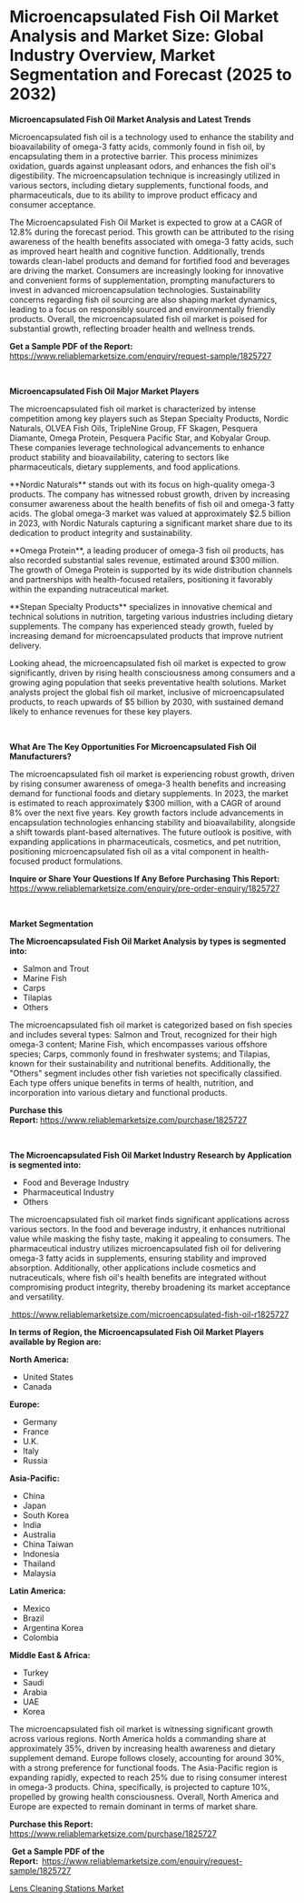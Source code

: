 <p><h1>Microencapsulated Fish Oil Market Analysis and Market Size: Global Industry Overview, Market Segmentation and Forecast (2025 to 2032)</h1></p><p><strong>Microencapsulated Fish Oil Market Analysis and Latest Trends</strong></p>
<p><p>Microencapsulated fish oil is a technology used to enhance the stability and bioavailability of omega-3 fatty acids, commonly found in fish oil, by encapsulating them in a protective barrier. This process minimizes oxidation, guards against unpleasant odors, and enhances the fish oil's digestibility. The microencapsulation technique is increasingly utilized in various sectors, including dietary supplements, functional foods, and pharmaceuticals, due to its ability to improve product efficacy and consumer acceptance.</p><p>The Microencapsulated Fish Oil Market is expected to grow at a CAGR of 12.8% during the forecast period. This growth can be attributed to the rising awareness of the health benefits associated with omega-3 fatty acids, such as improved heart health and cognitive function. Additionally, trends towards clean-label products and demand for fortified food and beverages are driving the market. Consumers are increasingly looking for innovative and convenient forms of supplementation, prompting manufacturers to invest in advanced microencapsulation technologies. Sustainability concerns regarding fish oil sourcing are also shaping market dynamics, leading to a focus on responsibly sourced and environmentally friendly products. Overall, the microencapsulated fish oil market is poised for substantial growth, reflecting broader health and wellness trends.</p></p>
<p><strong>Get a Sample PDF of the Report:&nbsp;</strong> <a href="https://www.reliablemarketsize.com/enquiry/request-sample/1825727?utm_campaign=2192&utm_medium=2&utm_source=Github&utm_content=ia&utm_term=07022025&utm_id=microencapsulated-fish-oil">https://www.reliablemarketsize.com/enquiry/request-sample/1825727</a></p>
<p>&nbsp;</p>
<p><strong>Microencapsulated Fish Oil Major Market Players</strong></p>
<p><p>The microencapsulated fish oil market is characterized by intense competition among key players such as Stepan Specialty Products, Nordic Naturals, OLVEA Fish Oils, TripleNine Group, FF Skagen, Pesquera Diamante, Omega Protein, Pesquera Pacific Star, and Kobyalar Group. These companies leverage technological advancements to enhance product stability and bioavailability, catering to sectors like pharmaceuticals, dietary supplements, and food applications. </p><p>**Nordic Naturals** stands out with its focus on high-quality omega-3 products. The company has witnessed robust growth, driven by increasing consumer awareness about the health benefits of fish oil and omega-3 fatty acids. The global omega-3 market was valued at approximately $2.5 billion in 2023, with Nordic Naturals capturing a significant market share due to its dedication to product integrity and sustainability. </p><p>**Omega Protein**, a leading producer of omega-3 fish oil products, has also recorded substantial sales revenue, estimated around $300 million. The growth of Omega Protein is supported by its wide distribution channels and partnerships with health-focused retailers, positioning it favorably within the expanding nutraceutical market. </p><p>**Stepan Specialty Products** specializes in innovative chemical and technical solutions in nutrition, targeting various industries including dietary supplements. The company has experienced steady growth, fueled by increasing demand for microencapsulated products that improve nutrient delivery. </p><p>Looking ahead, the microencapsulated fish oil market is expected to grow significantly, driven by rising health consciousness among consumers and a growing aging population that seeks preventative health solutions. Market analysts project the global fish oil market, inclusive of microencapsulated products, to reach upwards of $5 billion by 2030, with sustained demand likely to enhance revenues for these key players.</p></p>
<p>&nbsp;</p>
<p><strong>What Are The Key Opportunities For Microencapsulated Fish Oil Manufacturers?</strong></p>
<p><p>The microencapsulated fish oil market is experiencing robust growth, driven by rising consumer awareness of omega-3 health benefits and increasing demand for functional foods and dietary supplements. In 2023, the market is estimated to reach approximately $300 million, with a CAGR of around 8% over the next five years. Key growth factors include advancements in encapsulation technologies enhancing stability and bioavailability, alongside a shift towards plant-based alternatives. The future outlook is positive, with expanding applications in pharmaceuticals, cosmetics, and pet nutrition, positioning microencapsulated fish oil as a vital component in health-focused product formulations.</p></p>
<p><strong>Inquire or Share Your Questions If Any Before Purchasing This Report:</strong> <a href="https://www.reliablemarketsize.com/enquiry/pre-order-enquiry/1825727?utm_campaign=2192&utm_medium=2&utm_source=Github&utm_content=ia&utm_term=07022025&utm_id=microencapsulated-fish-oil">https://www.reliablemarketsize.com/enquiry/pre-order-enquiry/1825727</a></p>
<p>&nbsp;</p>
<p><strong>Market Segmentation</strong></p>
<p><strong>The Microencapsulated Fish Oil Market Analysis by types is segmented into:</strong></p>
<p><ul><li>Salmon and Trout</li><li>Marine Fish</li><li>Carps</li><li>Tilapias</li><li>Others</li></ul></p>
<p><p>The microencapsulated fish oil market is categorized based on fish species and includes several types: Salmon and Trout, recognized for their high omega-3 content; Marine Fish, which encompasses various offshore species; Carps, commonly found in freshwater systems; and Tilapias, known for their sustainability and nutritional benefits. Additionally, the "Others" segment includes other fish varieties not specifically classified. Each type offers unique benefits in terms of health, nutrition, and incorporation into various dietary and functional products.</p></p>
<p><strong>Purchase this Report:&nbsp;</strong><a href="https://www.reliablemarketsize.com/purchase/1825727?utm_campaign=2192&utm_medium=2&utm_source=Github&utm_content=ia&utm_term=07022025&utm_id=microencapsulated-fish-oil">https://www.reliablemarketsize.com/purchase/1825727</a></p>
<p>&nbsp;</p>
<p><strong>The Microencapsulated Fish Oil Market Industry Research by Application is segmented into:</strong></p>
<p><ul><li>Food and Beverage Industry</li><li>Pharmaceutical Industry</li><li>Others</li></ul></p>
<p><p>The microencapsulated fish oil market finds significant applications across various sectors. In the food and beverage industry, it enhances nutritional value while masking the fishy taste, making it appealing to consumers. The pharmaceutical industry utilizes microencapsulated fish oil for delivering omega-3 fatty acids in supplements, ensuring stability and improved absorption. Additionally, other applications include cosmetics and nutraceuticals, where fish oil's health benefits are integrated without compromising product integrity, thereby broadening its market acceptance and versatility.</p></p>
<p><a href="https://www.reliablemarketsize.com/microencapsulated-fish-oil-r1825727?utm_campaign=2192&utm_medium=2&utm_source=Github&utm_content=ia&utm_term=07022025&utm_id=microencapsulated-fish-oil">&nbsp;https://www.reliablemarketsize.com/microencapsulated-fish-oil-r1825727</a></p>
<p><strong>In terms of Region, the Microencapsulated Fish Oil Market Players available by Region are:</strong></p>
<p>
    <p> <strong> North America: </strong>
        <ul>
            <li>United States</li>
            <li>Canada</li>
        </ul>
        </p> 
    <p> <strong> Europe: </strong>
        <ul>
            <li>Germany</li>
            <li>France</li>
            <li>U.K.</li>
            <li>Italy</li>
            <li>Russia</li>
        </ul>
        </p> 
    <p> <strong> Asia-Pacific: </strong>
        <ul>
            <li>China</li>
            <li>Japan</li>
            <li>South Korea</li>
            <li>India</li>
            <li>Australia</li>
            <li>China Taiwan</li>
            <li>Indonesia</li>
            <li>Thailand</li>
            <li>Malaysia</li>
        </ul>
        </p> 
    <p> <strong> Latin America: </strong>
        <ul>
            <li>Mexico</li>
            <li>Brazil</li>
            <li>Argentina Korea</li>
            <li>Colombia</li>
        </ul>
        </p> 
    <p> <strong> Middle East & Africa: </strong>
        <ul>
            <li>Turkey</li>
            <li>Saudi</li>
            <li>Arabia</li>
            <li>UAE</li>
            <li>Korea</li>
        </ul>
    </p>
    </p>
<p><p>The microencapsulated fish oil market is witnessing significant growth across various regions. North America holds a commanding share at approximately 35%, driven by increasing health awareness and dietary supplement demand. Europe follows closely, accounting for around 30%, with a strong preference for functional foods. The Asia-Pacific region is expanding rapidly, expected to reach 25% due to rising consumer interest in omega-3 products. China, specifically, is projected to capture 10%, propelled by growing health consciousness. Overall, North America and Europe are expected to remain dominant in terms of market share.</p></p>
<p><strong>Purchase this Report: </strong><a href="https://www.reliablemarketsize.com/purchase/1825727?utm_campaign=2192&utm_medium=2&utm_source=Github&utm_content=ia&utm_term=07022025&utm_id=microencapsulated-fish-oil">https://www.reliablemarketsize.com/purchase/1825727</a></p>
<p>&nbsp;<strong>Get a Sample PDF of the Report:&nbsp;&nbsp;</strong><a href="https://www.reliablemarketsize.com/enquiry/request-sample/1825727?utm_campaign=2192&utm_medium=2&utm_source=Github&utm_content=ia&utm_term=07022025&utm_id=microencapsulated-fish-oil">https://www.reliablemarketsize.com/enquiry/request-sample/1825727</a></p>
<p><strong></strong></p>
<p><p><a href="https://github.com/WashimHussain441/Market-Research-Report-List-1/blob/main/lens-cleaning-stations-market.md?utm_campaign=2192&utm_medium=2&utm_source=Github&utm_content=ia&utm_term=07022025&utm_id=microencapsulated-fish-oil">Lens Cleaning Stations Market</a></p></p>